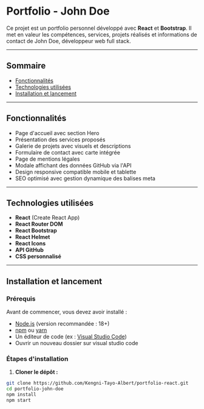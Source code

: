 # Portfolio - John Doe

Ce projet est un portfolio personnel développé avec **React** et **Bootstrap**. Il met en valeur les compétences, services, projets réalisés et informations de contact de John Doe, développeur web full stack.

---

## Sommaire

- [Fonctionnalités](#fonctionnalités)
- [Technologies utilisées](#technologies-utilisées)
- [Installation et lancement](#installation-et-lancement)

---

## Fonctionnalités

- Page d'accueil avec section Hero
- Présentation des services proposés
- Galerie de projets avec visuels et descriptions
- Formulaire de contact avec carte intégrée
- Page de mentions légales
- Modale affichant des données GitHub via l'API
- Design responsive compatible mobile et tablette
- SEO optimisé avec gestion dynamique des balises meta

---

## Technologies utilisées

- **React** (Create React App)
- **React Router DOM**
- **React Bootstrap**
- **React Helmet**
- **React Icons**
- **API GitHub**
- **CSS personnalisé**

---

## Installation et lancement

### Prérequis

Avant de commencer, vous devez avoir installé :

- [Node.js](https://nodejs.org) (version recommandée : 18+)
- [npm](https://www.npmjs.com/) ou [yarn](https://yarnpkg.com/)
- Un éditeur de code (ex : [Visual Studio Code](https://code.visualstudio.com/))
- Ouvrir un nouveau dossier sur visual studio code 

### Étapes d'installation

1. **Cloner le dépôt :**

```bash
git clone https://github.com/Kengni-Tayo-Albert/portfolio-react.git
cd portfolio-john-doe
npm install
npm start
```
